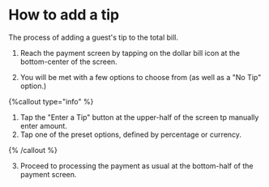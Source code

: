 # How to add a tip

The process of adding a guest's tip to the total bill. 

1. Reach the payment screen by tapping on the dollar bill icon at the bottom-center of the screen.

2. You will be met with a few options to choose from (as well as a "No Tip" option.)

{%callout type="info" %}

1. Tap the "Enter a Tip" button at the upper-half of the screen tp manually enter amount.
2. Tap one of the preset options, defined by percentage or currency.

{% /callout %}

3. Proceed to processing the payment as usual at the bottom-half of the payment screen.


